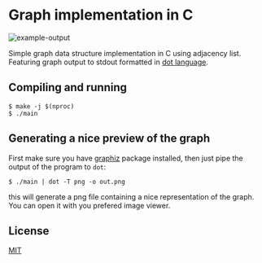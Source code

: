 # Graph implementation in C
![example-output](https://user-images.githubusercontent.com/64109770/215203106-649a479e-c757-42c0-9acd-9bb4f719ab6c.png)

Simple graph data structure implementation in C using adjacency list. Featuring
graph output to stdout formatted in 
[dot language](https://graphviz.org/doc/info/lang.html).

## Compiling and running

```
$ make -j $(nproc)
$ ./main
```

## Generating a nice preview of the graph

First make sure you have [graphiz]() package installed, then just pipe the
output of the program to `dot`:

```
$ ./main | dot -T png -o out.png
```

this will generate a png file containing a nice representation of the graph. You
can open it with you prefered image viewer.

## License

[MIT](https://opensource.org/licenses/MIT)

